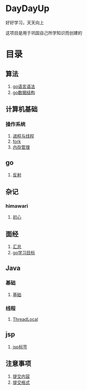 # DayDayUp
好好学习，天天向上

这项目是用于巩固自己所学知识而创建的

# 目录

## 算法
1. [go语言语法](./algorithm/goGrammer.md)
2. [go数据结构](./algorithm/dataStructure.md)

## 计算机基础

### 操作系统

1. [进程与线程](./computerBasics/os/ProcessAndThread.md)
2. [fork](./computerBasics/os/Fork.md)
3. [内存管理](./computerBasics/os/MemoryManagement.md)

## go
1. [反射](./go/reflect.md)

## 杂记
### himawari
1. [初心](./daily/himawari/initialCommit.md)

## 面经
1. [汇总](./interviewExperience/summary.md)
2. [go学习目标](./interviewExperience/goRequirement.md)

## Java

### 基础

1. [基础](./java/basic/basic.md)

### 线程

1. [ThreadLocal](./java/thread/ThreadLocal.md)

## jsp
1. [jsp标签](./jsp/tag.md)

## 注意事项
1. [提交内容](./notice/content.md)
2. [提交格式](./notice/commitFormat.md)







